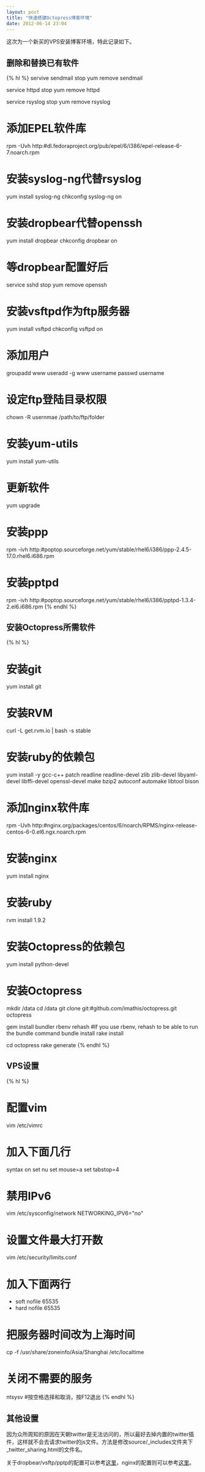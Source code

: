 ```yaml
---
layout: post
title: "快速搭建Octopress博客环境"
date: 2012-06-14 23:04
---
```

这次为一个新买的VPS安装博客环境，特此记录如下。

## 删除和替换已有软件

{% hl %}
servive sendmail stop
yum remove sendmail

service httpd stop
yum remove httpd

service rsyslog stop
yum remove rsyslog

# 添加EPEL软件库
rpm -Uvh http:#dl.fedoraproject.org/pub/epel/6/i386/epel-release-6-7.noarch.rpm

# 安装syslog-ng代替rsyslog
yum install syslog-ng
chkconfig syslog-ng on

# 安装dropbear代替openssh
yum install dropbear
chkconfig dropbear on

# 等dropbear配置好后
service sshd stop
yum remove openssh

# 安装vsftpd作为ftp服务器
yum install vsftpd
chkconfig vsftpd on

# 添加用户
groupadd www
useradd -g www username
passwd username

# 设定ftp登陆目录权限
chown -R usernmae /path/to/ftp/folder

# 安装yum-utils
yum install yum-utils

# 更新软件
yum upgrade

# 安装ppp
rpm -ivh http:#poptop.sourceforge.net/yum/stable/rhel6/i386/ppp-2.4.5-17.0.rhel6.i686.rpm

# 安装pptpd
rpm -ivh http:#poptop.sourceforge.net/yum/stable/rhel6/i386/pptpd-1.3.4-2.el6.i686.rpm
{% endhl %}

## 安装Octopress所需软件

{% hl %}
# 安装git
yum install git

# 安装RVM
curl -L get.rvm.io | bash -s stable

# 安装ruby的依赖包
yum install -y gcc-c++ patch readline readline-devel zlib zlib-devel libyaml-devel libffi-devel openssl-devel make bzip2 autoconf automake libtool bison

# 添加nginx软件库
rpm -Uvh http:#nginx.org/packages/centos/6/noarch/RPMS/nginx-release-centos-6-0.el6.ngx.noarch.rpm

# 安装nginx
yum install nginx

# 安装ruby
rvm install 1.9.2

# 安装Octopress的依赖包
yum install python-devel

# 安装Octopress
mkdir /data
cd /data
git clone git:#github.com/imathis/octopress.git octopress

gem install bundler
rbenv rehash #If you use rbenv, rehash to be able to run the bundle command
bundle install
rake install

cd octopress
rake generate
{% endhl %}

## VPS设置

{% hl %}
# 配置vim
vim /etc/vimrc

# 加入下面几行
syntax on
set nu
set mouse=a
set tabstop=4

# 禁用IPv6
vim /etc/sysconfig/network
NETWORKING_IPV6="no"

# 设置文件最大打开数
vim /etc/security/limits.conf
# 加入下面两行
* soft nofile 65535
* hard nofile 65535

# 把服务器时间改为上海时间
cp -f /usr/share/zoneinfo/Asia/Shanghai /etc/localtime

# 关闭不需要的服务
ntsysv  #按空格选择和取消，按F12退出
{% endhl %}

## 其他设置

因为众所周知的原因在天朝twitter是无法访问的，所以最好去掉内置的twitter插件，这样就不会去请求twitter的js文件。方法是修改source/_includes文件夹下_twitter_sharing.html的文件名。

关于dropbear/vsftp/pptp的配置可以参考[这里](http://liuxuan.info/blog/2011/08/21/install-dropbear-vsftp-pptpd-on-vps/)，nginx的配置则可以参考[这里](http://liuxuan.info/blog/2011/11/08/switching-from-wordpress-to-octopress/)。
